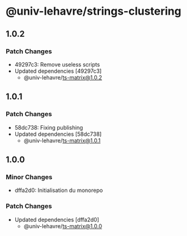 # @univ-lehavre/strings-clustering

## 1.0.2

### Patch Changes

- 49297c3: Remove useless scripts
- Updated dependencies [49297c3]
  - @univ-lehavre/ts-matrix@1.0.2

## 1.0.1

### Patch Changes

- 58dc738: Fixing publishing
- Updated dependencies [58dc738]
  - @univ-lehavre/ts-matrix@1.0.1

## 1.0.0

### Minor Changes

- dffa2d0: Initialisation du monorepo

### Patch Changes

- Updated dependencies [dffa2d0]
  - @univ-lehavre/ts-matrix@1.0.0
